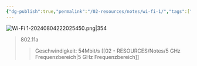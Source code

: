 ```yaml
---
{"dg-publish":true,"permalink":"/02-resources/notes/wi-fi-1/","tags":["netzwerk/wifi"],"noteIcon":"","updated":"2025-09-05T10:12:32.000+02:00"}
---
```


![Wi-Fi 1-20240804222025450.png|354](/img/user/02%20-%20RESOURCES/Files/IMG/Wi-Fi%201-20240804222025450.png)
>802.11a
>>Geschwindigkeit: 54Mbit/s
>>[[02 - RESOURCES/Notes/5 GHz Frequenzbereich\|5 GHz Frequenzbereich]] 